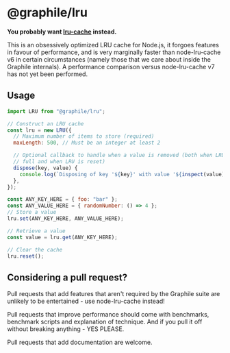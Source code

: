 # @graphile/lru

**You probably want [lru-cache](https://github.com/isaacs/node-lru-cache)
instead.**

This is an obsessively optimized LRU cache for Node.js, it forgoes features in
favour of performance, and is very marginally faster than node-lru-cache v6 in
certain circumstances (namely those that we care about inside the Graphile
internals). A performance comparison versus node-lru-cache v7 has not yet been
performed.

## Usage

```js
import LRU from "@graphile/lru";

// Construct an LRU cache
const lru = new LRU({
  // Maximum number of items to store (required)
  maxLength: 500, // Must be an integer at least 2

  // Optional callback to handle when a value is removed (both when LRU becomes
  // full and when LRU is reset)
  dispose(key, value) {
    console.log(`Disposing of key '${key}' with value '${inspect(value)}'`);
  },
});

const ANY_KEY_HERE = { foo: "bar" };
const ANY_VALUE_HERE = { randomNumber: () => 4 };
// Store a value
lru.set(ANY_KEY_HERE, ANY_VALUE_HERE);

// Retrieve a value
const value = lru.get(ANY_KEY_HERE);

// Clear the cache
lru.reset();
```

## Considering a pull request?

Pull requests that add features that aren't required by the Graphile suite are
unlikely to be entertained - use node-lru-cache instead!

Pull requests that improve performance should come with benchmarks, benchmark
scripts and explanation of technique. And if you pull it off without breaking
anything - YES PLEASE.

Pull requests that add documentation are welcome.
